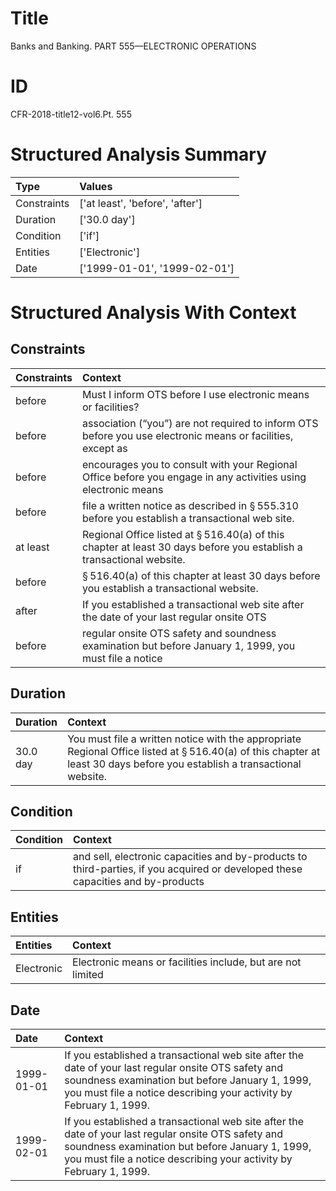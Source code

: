 # Title

 Banks and Banking. PART 555—ELECTRONIC OPERATIONS


# ID

 CFR-2018-title12-vol6.Pt. 555


# Structured Analysis Summary

| Type        | Values                          |
|:------------|:--------------------------------|
| Constraints | ['at least', 'before', 'after'] |
| Duration    | ['30.0 day']                    |
| Condition   | ['if']                          |
| Entities    | ['Electronic']                  |
| Date        | ['1999-01-01', '1999-02-01']    |


# Structured Analysis With Context

 


## Constraints

| Constraints   | Context                                                                                                                          |
|:--------------|:---------------------------------------------------------------------------------------------------------------------------------|
| before        | Must I inform OTS  before  I use electronic means or facilities?                                                                 |
| before        | association (&#8220;you&#8221;) are not required to inform OTS before you use electronic means or facilities, except as          |
| before        | encourages you to consult with your Regional Office before you engage in any activities using electronic means                   |
| before        | file a written notice as described in &#167;&#8201;555.310 before  you establish a transactional web site.                       |
| at least      | Regional Office listed at &#167;&#8201;516.40(a) of this chapter at least  30 days before you establish a transactional website. |
| before        | &#167;&#8201;516.40(a) of this chapter at least 30 days before  you establish a transactional website.                           |
| after         | If you established a transactional web site  after the date of your last regular onsite OTS                                      |
| before        | regular onsite OTS safety and soundness examination but before January 1, 1999, you must file a notice                           |


## Duration

| Duration   | Context                                                                                                                                                                             |
|:-----------|:------------------------------------------------------------------------------------------------------------------------------------------------------------------------------------|
| 30.0 day   | You must file a written notice with the appropriate Regional Office listed at &#167;&#8201;516.40(a) of this chapter at least 30 days before you establish a transactional website. |


## Condition

| Condition   | Context                                                                                                                         |
|:------------|:--------------------------------------------------------------------------------------------------------------------------------|
| if          | and sell, electronic capacities and by-products to third-parties, if you acquired or developed these capacities and by-products |


## Entities

| Entities   | Context                                                     |
|:-----------|:------------------------------------------------------------|
| Electronic | Electronic means or facilities include, but are not limited |


## Date

| Date       | Context                                                                                                                                                                                                                      |
|:-----------|:-----------------------------------------------------------------------------------------------------------------------------------------------------------------------------------------------------------------------------|
| 1999-01-01 | If you established a transactional web site after the date of your last regular onsite OTS safety and soundness examination but before January 1, 1999, you must file a notice describing your activity by February 1, 1999. |
| 1999-02-01 | If you established a transactional web site after the date of your last regular onsite OTS safety and soundness examination but before January 1, 1999, you must file a notice describing your activity by February 1, 1999. |


